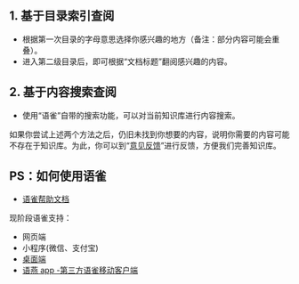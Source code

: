 ## 1. 基于目录索引查阅

- 根据第一次目录的字母意思选择你感兴趣的地方（备注：部分内容可能会重叠）。
- 进入第二级目录后，即可根据“文档标题”翻阅感兴趣的内容。

## 2. 基于内容搜索查阅

- 使用“语雀”自带的搜索功能，可以对当前知识库进行内容搜索。

如果你尝试上述两个方法之后，仍旧未找到你想要的内容，说明你需要的内容可能不存在于知识库。为此，你可以到“[意见反馈](https://www.yuque.com/hduer/guide/feedback)”进行反馈，方便我们完善知识库。

## PS：如何使用语雀

- [语雀帮助文档](https://www.yuque.com/about/help)

现阶段语雀支持：

- 网页端
- 小程序(微信、支付宝)
- [桌面端](https://www.yuque.com/yuque/yuque-desktop/download)
- [语燕 app -第三方语雀移动客户端](https://www.yuque.com/vyan/project/about)
